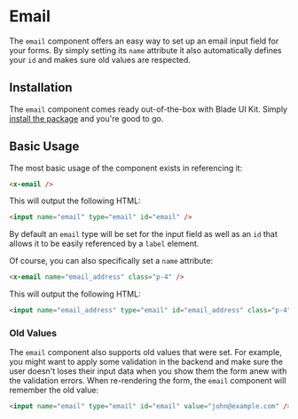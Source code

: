 # Email

The `email` component offers an easy way to set up an email input field for your forms. By simply setting its `name` attribute it also automatically defines your `id` and makes sure old values are respected.

## Installation

The `email` component comes ready out-of-the-box with Blade UI Kit. Simply [install the package](/docs/{{version}}/installation) and you're good to go.

## Basic Usage

The most basic usage of the component exists in referencing it:

```html
<x-email />
```

This will output the following HTML:

```html
<input name="email" type="email" id="email" />
```

By default an `email` type will be set for the input field as well as an `id` that allows it to be easily referenced by a `label` element.

Of course, you can also specifically set a `name` attribute:

```html
<x-email name="email_address" class="p-4" />
```

This will output the following HTML:

```html
<input name="email_address" type="email" id="email_address" class="p-4" />
```

### Old Values

The `email` component also supports old values that were set. For example, you might want to apply some validation in the backend and make sure the user doesn't loses their input data when you show them the form anew with the validation errors. When re-rendering the form, the `email` component will remember the old value:

```html
<input name="email" type="email" id="email" value="john@example.com" />
```

